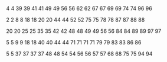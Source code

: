 
4 4 39 39 41 41 49 49 56 56 62 62 67 67 69 69 74 74 96 96 

2 2 8 8 18 18 20 20 44 44 52 52 75 75 78 78 87 87 88 88 

20 20 25 25 35 35 42 42 48 48 49 49 56 56 84 84 89 89 97 97 

5 5 9 9 18 18 40 40 44 44 71 71 71 71 79 79 83 83 86 86 

5 5 37 37 37 37 48 48 54 54 56 56 57 57 68 68 75 75 94 94 

